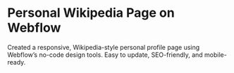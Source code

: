 # Personal Wikipedia Page on Webflow

Created a responsive, Wikipedia-style personal profile page using Webflow’s no-code design tools. Easy to update, SEO-friendly, and mobile-ready.

